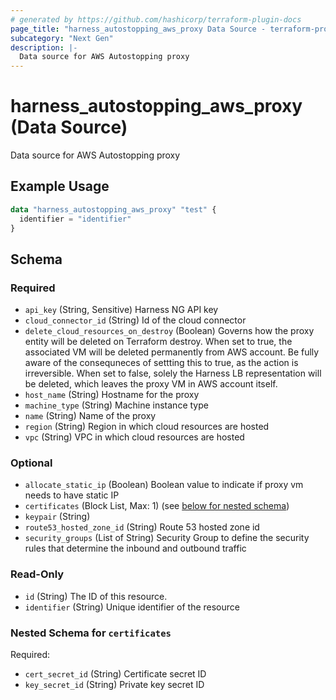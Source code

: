 ```yaml
---
# generated by https://github.com/hashicorp/terraform-plugin-docs
page_title: "harness_autostopping_aws_proxy Data Source - terraform-provider-harness"
subcategory: "Next Gen"
description: |-
  Data source for AWS Autostopping proxy
---
```


# harness_autostopping_aws_proxy (Data Source)

Data source for AWS Autostopping proxy

## Example Usage

```terraform
data "harness_autostopping_aws_proxy" "test" {
  identifier = "identifier"
}
```

<!-- schema generated by tfplugindocs -->
## Schema

### Required

- `api_key` (String, Sensitive) Harness NG API key
- `cloud_connector_id` (String) Id of the cloud connector
- `delete_cloud_resources_on_destroy` (Boolean) Governs how the proxy entity will be deleted on Terraform destroy. When set to true, the associated VM will be deleted permanently from AWS account. Be fully aware of the consequneces of settting this to true, as the action is irreversible. When set to false, solely the Harness LB representation will be deleted, which leaves the proxy VM in AWS account itself.
- `host_name` (String) Hostname for the proxy
- `machine_type` (String) Machine instance type
- `name` (String) Name of the proxy
- `region` (String) Region in which cloud resources are hosted
- `vpc` (String) VPC in which cloud resources are hosted

### Optional

- `allocate_static_ip` (Boolean) Boolean value to indicate if proxy vm needs to have static IP
- `certificates` (Block List, Max: 1) (see [below for nested schema](#nestedblock--certificates))
- `keypair` (String)
- `route53_hosted_zone_id` (String) Route 53 hosted zone id
- `security_groups` (List of String) Security Group to define the security rules that determine the inbound and outbound traffic

### Read-Only

- `id` (String) The ID of this resource.
- `identifier` (String) Unique identifier of the resource

<a id="nestedblock--certificates"></a>
### Nested Schema for `certificates`

Required:

- `cert_secret_id` (String) Certificate secret ID
- `key_secret_id` (String) Private key secret ID
